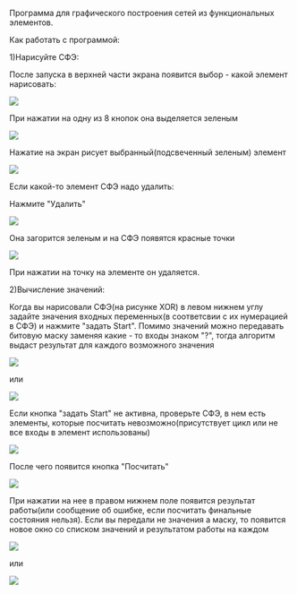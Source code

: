 Программа для графического построения сетей из функциональных элементов.

Как работать с программой:

1)Нарисуйте СФЭ:

После запуска в верхней части экрана появится выбор - какой элемент нарисовать:

![](picture/elements_example.png)

При нажатии на одну из 8 кнопок она выделяется зеленым

![](picture/selection_example.png)

Нажатие на экран рисует выбранный(подсвеченный зеленым) элемент

![](picture/OR_example.png)

Если какой-то элемент СФЭ надо удалить:

Нажмите "Удалить"

![](picture/DEL_selection.png)

Она загорится зеленым и на СФЭ появятся красные точки

![](picture/DEL_example.png)

При нажатии на точку на элементе он удаляется.

2)Вычисление значений:

Когда вы нарисовали СФЭ(на рисунке XOR) в левом нижнем углу задайте значения входных переменных(в соответсвии с их нумерацией в СФЭ) и нажмите "задать Start". Помимо значений можно передавать битовую маску заменяя какие - то входы знаком "?", тогда алгоритм выдаст результат для каждого возможного значения

![](picture/start_example.png)

или

![](picture/mask_start_example.png)

Если кнопка "задать Start" не активна, проверьте СФЭ, в нем есть элементы, которые посчитать невозможно(присутствует цикл или не все входы в элемент использованы)

![](picture/none_start_example.png)

После чего появится кнопка "Посчитать"

![](picture/build_example.png)

При нажатии на нее в правом нижнем поле появится результат работы(или сообщение об ошибке, если посчитать финальные состояния нельзя). Если вы передали не значения а маску, то появится новое окно со списком значений и результатом работы на каждом

![](picture/finish_example.png)

или

![](picture/mask_finish_example.png)